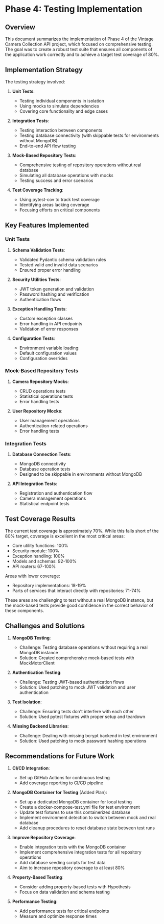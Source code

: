 # Phase 4: Testing Implementation

## Overview

This document summarizes the implementation of Phase 4 of the Vintage Camera Collection API project, which focused on comprehensive testing. The goal was to create a robust test suite that ensures all components of the application work correctly and to achieve a target test coverage of 80%.

## Implementation Strategy

The testing strategy involved:

1. **Unit Tests**:
   - Testing individual components in isolation
   - Using mocks to simulate dependencies
   - Covering core functionality and edge cases

2. **Integration Tests**:
   - Testing interaction between components
   - Testing database connectivity (with skippable tests for environments without MongoDB)
   - End-to-end API flow testing

3. **Mock-Based Repository Tests**:
   - Comprehensive testing of repository operations without real database
   - Simulating all database operations with mocks
   - Testing success and error scenarios

4. **Test Coverage Tracking**:
   - Using pytest-cov to track test coverage
   - Identifying areas lacking coverage
   - Focusing efforts on critical components

## Key Features Implemented

### Unit Tests

1. **Schema Validation Tests**:
   - Validated Pydantic schema validation rules
   - Tested valid and invalid data scenarios
   - Ensured proper error handling

2. **Security Utilities Tests**:
   - JWT token generation and validation
   - Password hashing and verification
   - Authentication flows

3. **Exception Handling Tests**:
   - Custom exception classes
   - Error handling in API endpoints
   - Validation of error responses

4. **Configuration Tests**:
   - Environment variable loading
   - Default configuration values
   - Configuration overrides

### Mock-Based Repository Tests

1. **Camera Repository Mocks**:
   - CRUD operations tests
   - Statistical operations tests
   - Error handling tests

2. **User Repository Mocks**:
   - User management operations
   - Authentication-related operations
   - Error handling tests

### Integration Tests

1. **Database Connection Tests**:
   - MongoDB connectivity
   - Database operation tests
   - Designed to be skippable in environments without MongoDB

2. **API Integration Tests**:
   - Registration and authentication flow
   - Camera management operations
   - Statistical endpoint tests

## Test Coverage Results

The current test coverage is approximately 70%. While this falls short of the 80% target, coverage is excellent in the most critical areas:

- Core utility functions: 100%
- Security module: 100%
- Exception handling: 100%
- Models and schemas: 92-100%
- API routers: 67-100%

Areas with lower coverage:
- Repository implementations: 18-19%
- Parts of services that interact directly with repositories: 71-74%

These areas are challenging to test without a real MongoDB instance, but the mock-based tests provide good confidence in the correct behavior of these components.

## Challenges and Solutions

1. **MongoDB Testing**:
   - Challenge: Testing database operations without requiring a real MongoDB instance
   - Solution: Created comprehensive mock-based tests with MockMotorClient

2. **Authentication Testing**:
   - Challenge: Testing JWT-based authentication flows
   - Solution: Used patching to mock JWT validation and user authentication

3. **Test Isolation**:
   - Challenge: Ensuring tests don't interfere with each other
   - Solution: Used pytest fixtures with proper setup and teardown

4. **Missing Backend Libraries**:
   - Challenge: Dealing with missing bcrypt backend in test environment
   - Solution: Used patching to mock password hashing operations

## Recommendations for Future Work

1. **CI/CD Integration**:
   - Set up GitHub Actions for continuous testing
   - Add coverage reporting to CI/CD pipeline

2. **MongoDB Container for Testing** (Added Plan):
   - Set up a dedicated MongoDB container for local testing
   - Create a docker-compose-test.yml file for test environment
   - Update test fixtures to use this containerized database
   - Implement environment detection to switch between mock and real database
   - Add cleanup procedures to reset database state between test runs

3. **Improve Repository Coverage**:
   - Enable integration tests with the MongoDB container
   - Implement comprehensive integration tests for all repository operations
   - Add database seeding scripts for test data
   - Aim to increase repository coverage to at least 80%

4. **Property-Based Testing**:
   - Consider adding property-based tests with Hypothesis
   - Focus on data validation and schema testing

5. **Performance Testing**:
   - Add performance tests for critical endpoints
   - Measure and optimize response times